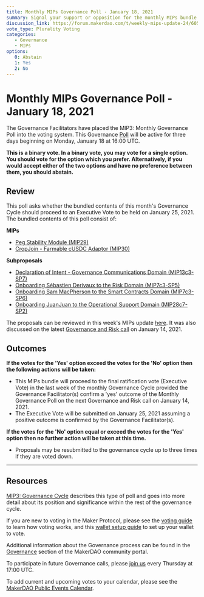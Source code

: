 ```yaml
---
title: Monthly MIPs Governance Poll - January 18, 2021
summary: Signal your support or opposition for the monthly MIPs bundle for January
discussion_link: https://forum.makerdao.com/t/weekly-mips-update-24/6052
vote_type: Plurality Voting
categories:
   - Governance
   - MIPs
options:
   0: Abstain
   1: Yes
   2: No
---
```

# Monthly MIPs Governance Poll - January 18, 2021

The Governance Facilitators have placed the MIP3: Monthly Governance Poll into the voting system. This Governance [Poll](https://community-development.makerdao.com/en/learn/governance/on-chain-gov) will be active for three days beginning on Monday, January 18 at 16:00 UTC.

**This is a binary vote. In a binary vote, you may vote for a single option. You should vote for the option which you prefer. Alternatively, if you would accept either of the two options and have no preference between them, you should abstain.**

## Review

This poll asks whether the bundled contents of this month's Governance Cycle should proceed to an Executive Vote to be held on January 25, 2021. The bundled contents of this poll consist of:

**MIPs**

- [Peg Stability Module (MIP29)](https://forum.makerdao.com/t/mip29-peg-stability-module/5071)
- [CropJoin - Farmable cUSDC Adaptor (MIP30)](https://forum.makerdao.com/t/mip30-farmable-cusdc-adapter-cropjoin/5163)

**Subproposals**

- [Declaration of Intent - Governance Communications Domain (MIP13c3-SP7)](https://forum.makerdao.com/t/mip13c3-sp7-governance-communications-declaration-of-intent/5028)
- [Onboarding Sébastien Derivaux to the Risk Domain (MIP7c3-SP5)](https://forum.makerdao.com/t/mip7c3-sp5-domain-team-onboarding-risk-domain-team/5476)
- [Onboarding Sam MacPherson to the Smart Contracts Domain (MIP7c3-SP6)](https://forum.makerdao.com/t/mip7c3-sp6-domain-team-onboarding-smart-contracts-domain-team/5559)
- [Onboarding JuanJuan to the Operational Support Domain (MIP28c7-SP2)](https://forum.makerdao.com/t/mip28c7-sp2-subproposal-for-operational-support-domain-facilitator-onboarding/5309)

The proposals can be reviewed in this week's MIPs update [here](https://forum.makerdao.com/t/weekly-mips-update-24/6052). It was also discussed on the latest [Governance and Risk call](https://forum.makerdao.com/t/agenda-discussion-scientific-governance-and-risk-124-thursday-january-14-17-00-utc/5967) on January 14, 2021.

## Outcomes

**If the votes for the 'Yes' option exceed the votes for the 'No' option then the following actions will be taken:**
* This MIPs bundle will proceed to the final ratification vote (Executive Vote) in the last week of the monthly Governance Cycle provided the Governance Facilitator(s) confirm a 'yes' outcome of the Monthly Governance Poll on the next Governance and Risk call on January 14, 2021.
* The Executive Vote will be submitted on January 25, 2021 assuming a positive outcome is confirmed by the Governance Facilitator(s).

**If the votes for the 'No' option equal or exceed the votes for the 'Yes' option then no further action will be taken at this time.**
* Proposals may be resubmitted to the governance cycle up to three times if they are voted down.
---

## Resources

[MIP3: Governance Cycle](https://github.com/makerdao/mips/blob/Accepted/MIP3/mip3.md) describes this type of poll and goes into more detail about its position and significance within the rest of the governance cycle.

If you are new to voting in the Maker Protocol, please see the [voting guide](https://community-development.makerdao.com/en/learn/governance/how-voting-works/) to learn how voting works, and this [wallet setup guide](https://community-development.makerdao.com/en/learn/governance/voting-setup/) to set up your wallet to vote.

Additional information about the Governance process can be found in the [Governance](https://community-development.makerdao.com/en/learn/governance) section of the MakerDAO community portal.

To participate in future Governance calls, please [join us](https://github.com/makerdao/community/tree/master/governance/governance-and-risk-meetings) every Thursday at 17:00 UTC.

To add current and upcoming votes to your calendar, please see the [MakerDAO Public Events Calendar](https://calendar.google.com/calendar/embed?src=makerdao.com_3efhm2ghipksegl009ktniomdk%40group.calendar.google.com&ctz=UTC&mode=week&showCalendars=0&showPrint=0).
